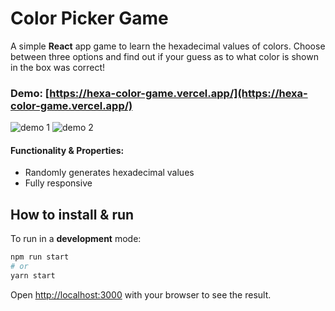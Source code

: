 # Color Picker Game
 A simple **React** app game to learn the hexadecimal values of colors. Choose between three options and find out if your guess as to what color is shown in the box was correct!

### Demo: [https://hexa-color-game.vercel.app/](https://hexa-color-game.vercel.app/)

![demo 1](public/img/preview1.jpg)
![demo 2](public/img/preview2.jpg)

#### Functionality & Properties:
- Randomly generates hexadecimal values
- Fully responsive

## How to install & run

To run in a **development** mode:

```bash
npm run start
# or
yarn start
```

Open [http://localhost:3000](http://localhost:3000) with your browser to see the result.
